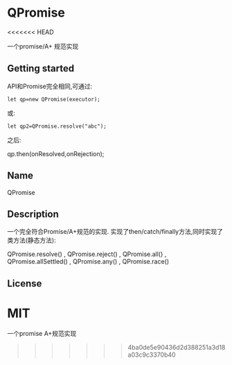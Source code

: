 # QPromise

<<<<<<< HEAD

一个promise/A+ 规范实现

## Getting started

 API和Promise完全相同,可通过:

    let qp=new QPromise(executor);

或:

    let qp2=QPromise.resolve("abc");

之后:

qp.then(onResolved,onRejection);

## Name

QPromise

## Description

一个完全符合Promise/A+规范的实现. 实现了then/catch/finally方法,同时实现了类方法(静态方法):

   QPromise.resolve()   ,  QPromise.reject()   , QPromise.all()  ,  QPromise.allSettled()  ,  QPromise.any() ,  QPromise.race()

## License

MIT
===

一个promise A+规范实现

>>>>>>> 4ba0de5e90436d2d388251a3d18a03c9c3370b40
>>>>>>>
>>>>>>
>>>>>
>>>>
>>>
>>

